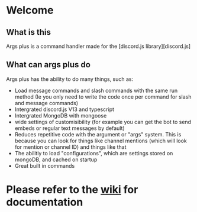 # Welcome

## What is this

Args plus is a command handler made for the [discord.js library][discord.js]

## What can args plus do

Args plus has the ability to do many things, such as:
<br />

-   Load message commands and slash commands with the same run method (Ie you only need to write the code once per command for slash and message commands)
-   Intergrated discord.js V13 and typescript
-   Intergrated MongoDB with mongoose
-   wide settings of customisibility (for example you can get the bot to send embeds or regular text messages by default)
-   Reduces repetitive code with the argument or "args" system. This is because you can look for things like channel mentions (which will look for mention or channel ID) and things like that
-   The abilitiy to load "configurations", which are settings stored on mongoDB, and cached on startup
-   Great built in commands

# Please refer to the [wiki][wiki] for documentation

[wiki]: https://github.com/args-plus/args-plus/wiki

<!-- # Installation

This isnt an npm package, rather args plus offers a framework in which you can customise
<br />
<br />

## Getting the framework

### Creating your repository

![Press the "use this template button"][image1]

1. Press the "use this template button"

---

![Answer the fields on the pop up][image2]

1. Enter the name for your new bot
2. Enter the optional description for your new repository
3. Make it private or public
4. Press the button!

### Downloading the base for your new bot

Using the terminal, navigate to the folder you want to save the bot in your pc.

1. Open the terminal
2. Navigate to the folder using commands such as
   `cd`
   For example: `cd Documents`
3. Once you are in the desired folder for your bot run the command:
   `git clone https://github.com/[username]/[new-repository-name]`<br /> Replace [username] with your github username and [new-repository-name] with your new repository name
4. You will be prompted to enter your username and password, it is recommended you follow [this guide][gitcloneguide] to see how to login to github
5. Once you are done the output should look something like:
   ![Succesful clone][image4]

### Opening with our IDE

Now you want to open your new bot, I will be using Visual Studio Code, so I can use this command in the command line:
`code [new-repository-name]`
<br /> Replace [new-repository-name] with your new repository name

---

The project should now open in visual studio code
![Open in visual studio code][image6]

### Getting your bot started for the first time

This can be done in a few clicks

1. Run the command `npm install` in the project terminal, this will automatically install all thenpm packages, including typescript
2. Go to the folder src
3. Create a file just called `.env`
4. Open the file and paste this in:

```
token=BOTTOKEN
mongoURI=MONGOURI
```

5. Replace BOTTOKEN with your discord bot token and MONGOURI with your mongo URI
6. Run `npm run start` in the terminal, the bot will automatically start up

#### Turning on your but a second time

1. Open the terminal and run `npm run start`
2. Everytime you change a typescript file, the bot should automatically restart, if it doesnt, press `CTRL + C` in the terminal to end the current process and run `npm run start` again

### Updating the command handler

This involves a few more steps, but is worth it in the end

1. Open the project terminal and run `git remote add template https://github.com/abisammy/args-plus`
2. Recieve updates by running: `git fetch --all`
3. To update the command handler run `git merge template/master --allow-unrelated-histories`
   <br />
   Replace master with your current branch for your repository, by default it is master

---

You mat get an error which says
`Automatic merge failed; fix conflicts manually an then commit result`
<br />
The simple fix would be to go to the problematic files (you would see an error and a red exclamation mark)
<br />
<br />
In visual studio code press `control + shift + p` to open the command pallete (you may have changed it) and type "Merge Conflict: ", you will see auto complete suggestions such as "Accept all incoming", select the one of your choosing
<br />
<br />
Your command handler _should_ be updated

[discord.js]: https://discord.js.org/#/
[gitcloneguide]: https://stackoverflow.com/questions/68775869/support-for-password-authentication-was-removed-please-use-a-personal-access-to/68781050#68781050
[image1]: https://github.com/abisammy/args-plus-guide/blob/master/images/one.png?raw=true
[image2]: https://github.com/abisammy/args-plus-guide/blob/master/images/two.png?raw=true
[image4]: https://github.com/abisammy/args-plus-guide/blob/master/images/four.png?raw=true
[image5]: https://github.com/abisammy/args-plus-guide/blob/master/images/five.png?raw=true
[image6]: https://github.com/abisammy/args-plus-guide/blob/master/images/six.png?raw=true
[image7]: https://github.com/abisammy/args-plus-guide/blob/master/images/seven.png?raw=true -->

